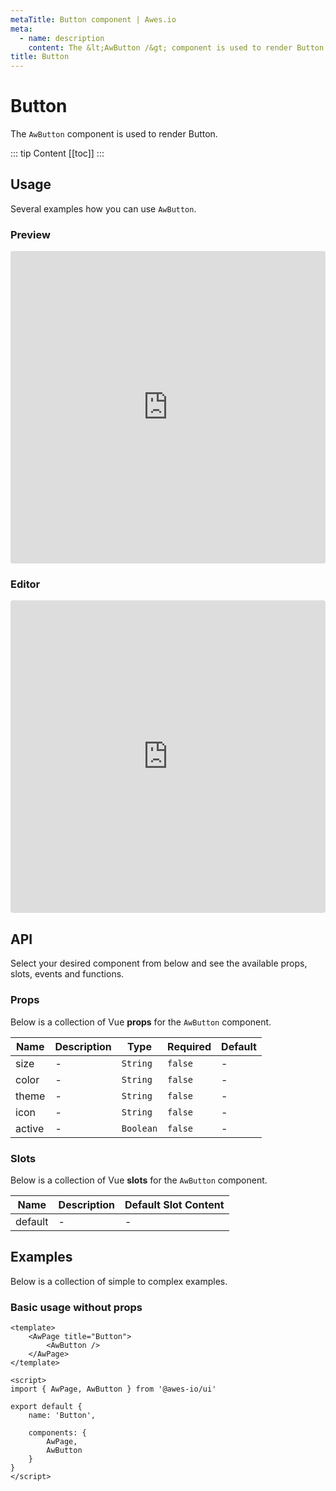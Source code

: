 ```yaml
---
metaTitle: Button сomponent | Awes.io
meta:
  - name: description
    content: The &lt;AwButton /&gt; component is used to render Button - UI Vue component for Awes.io.
title: Button
---
```

# Button

The `AwButton` component is used to render Button.

::: tip Content
[[toc]]
:::

## Usage
Several examples how you can use `AwButton`.

### Preview
<iframe
     src='https://codesandbox.io/embed/github/awes-io/client/tree/master/examples/basic-ui?autoresize=1&fontsize=14&hidenavigation=1&initialpath=%2Faw-button&module=%2Fpages%2Faw-button.vue&theme=dark&view=preview'
     style='width:100%; height:500px; border:0; border-radius: 4px; overflow:hidden;'
     title='basic-ui'
     allow='geolocation; microphone; camera; midi; vr; accelerometer; gyroscope; payment; ambient-light-sensor; encrypted-media; usb'
     sandbox='allow-modals allow-forms allow-popups allow-scripts allow-same-origin'
   ></iframe>

### Editor
<iframe
     src='https://codesandbox.io/embed/github/awes-io/client/tree/master/examples/basic-ui?autoresize=1&fontsize=14&hidenavigation=1&initialpath=%2Faw-button&module=%2Fpages%2Faw-button.vue&theme=dark&view=editor'
     style='width:100%; height:500px; border:0; border-radius: 4px; overflow:hidden;'
     title='basic-ui'
     allow='geolocation; microphone; camera; midi; vr; accelerometer; gyroscope; payment; ambient-light-sensor; encrypted-media; usb'
     sandbox='allow-modals allow-forms allow-popups allow-scripts allow-same-origin'
   ></iframe>

## API
Select your desired component from below and see the available props, slots, events and functions.

### Props
Below is a collection of Vue **props** for the `AwButton` component.
<!-- @vuese:AwButton:props:start -->
|Name|Description|Type|Required|Default|
|---|---|---|---|---|
|size|-|`String`|`false`|-|
|color|-|`String`|`false`|-|
|theme|-|`String`|`false`|-|
|icon|-|`String`|`false`|-|
|active|-|`Boolean`|`false`|-|

<!-- @vuese:AwButton:props:end -->

### Slots
Below is a collection of Vue **slots** for the `AwButton` component.
<!-- @vuese:AwButton:slots:start -->
|Name|Description|Default Slot Content|
|---|---|---|
|default|-|-|

<!-- @vuese:AwButton:slots:end -->

## Examples
Below is a collection of simple to complex examples.

### Basic usage without props
```vue
<template>
    <AwPage title="Button">
        <AwButton />
    </AwPage>
</template>

<script>
import { AwPage, AwButton } from '@awes-io/ui'

export default {
    name: 'Button',

    components: {
        AwPage,
        AwButton
    }
}
</script>

```

